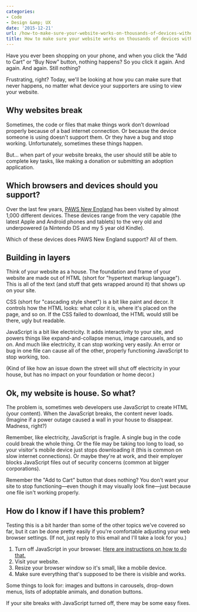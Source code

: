 ```yaml
---
categories:
- Code
- Design &amp; UX
date: '2015-12-21'
url: /how-to-make-sure-your-website-works-on-thousands-of-devices-without-losing-your-mind/
title: How to make sure your website works on thousands of devices without losing your mind
---
```


Have you ever been shopping on your phone, and when you click the “Add to Cart” or “Buy Now” button, nothing happens? So you click it again. And again. And again. Still nothing?

Frustrating, right? Today, we'll be looking at how you can make sure that never happens, no matter what device your supporters are using to view your website.

<!--more-->

## Why websites break

Sometimes, the code or files that make things work don’t download properly because of a bad internet connection. Or because the device someone is using doesn't support them. Or they have a bug and stop working. Unfortunately, sometimes these things happen.

But... when part of your website breaks, the user should still be able to complete key tasks, like making a donation or submitting an adoption application.

## Which browsers and devices should you support?

Over the last few years, [PAWS New England](http://pawsnewengland.com/) has been visited by almost 1,000 different devices. These devices range from the very capable (the latest Apple and Android phones and tablets) to the very old and underpowered (a Nintendo DS and my 5 year old Kindle).

Which of these devices does PAWS New England support? All of them.

## Building in layers

Think of your website as a house. The foundation and frame of your website are made out of HTML (short for "hypertext markup language"). This is all of the text (and stuff that gets wrapped around it) that shows up on your site.

CSS (short for "cascading style sheet") is a bit like paint and decor. It controls how the HTML looks: what color it is, where it's placed on the page, and so on. If the CSS failed to download, the HTML would still be there, ugly but readable.

JavaScript is a bit like electricity. It adds interactivity to your site, and powers things like expand-and-collapse menus, image carousels, and so on. And much like electricity, it can stop working very easily. An error or bug in one file can cause all of the other, properly functioning JavaScript to stop working, too.

(Kind of like how an issue down the street will shut off electricity in your house, but has no impact on your foundation or home decor.)

## Ok, my website is house. So what?

The problem is, sometimes web developers use JavaScript to create HTML (your content). When the JavaScript breaks, the content never loads. (Imagine if a power outage caused a wall in your house to disappear. Madness, right?)

Remember, like electricity, JavaScript is fragile. A single bug in the code could break the whole thing. Or the file may be taking too long to load, so your visitor's mobile device just stops downloading it (this is common on slow internet connections). Or maybe they're at work, and their employer blocks JavaScript files out of security concerns (common at bigger corporations).

Remember the "Add to Cart" button that does nothing? You don't want your site to stop functioning&mdash;even though it may visually look fine&mdash;just because one file isn't working properly.

## How do I know if I have this problem?

Testing this is a bit harder than some of the other topics we've covered so far, but it can be done pretty easily if you're comfortable adjusting your web browser settings. (If not, just reply to this email and I'll take a look for you.)

1. Turn off JavaScript in your browser. [Here are instructions on how to do that.](http://www.computerhope.com/issues/ch000891.htm)
2. Visit your website.
3. Resize your browser window so it's small, like a mobile device.
4. Make sure everything that's supposed to be there is visible and works.

Some things to look for: images and buttons in carousels, drop-down menus, lists of adoptable animals, and donation buttons.

If your site breaks with JavaScript turned off, there may be some easy fixes.